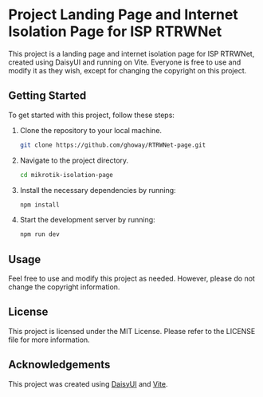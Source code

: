# Project Landing Page and Internet Isolation Page for ISP RTRWNet

This project is a landing page and internet isolation page for ISP RTRWNet, created using DaisyUI and running on Vite. Everyone is free to use and modify it as they wish, except for changing the copyright on this project.

## Getting Started

To get started with this project, follow these steps:

1. Clone the repository to your local machine.
   ```bash
   git clone https://github.com/ghoway/RTRWNet-page.git
   ```
2. Navigate to the project directory.
   ```bash
   cd mikrotik-isolation-page
   ```
3. Install the necessary dependencies by running:
   ```bash
   npm install
   ```
4. Start the development server by running:
   ```bash
   npm run dev
   ```

## Usage

Feel free to use and modify this project as needed. However, please do not change the copyright information.

## License

This project is licensed under the MIT License. Please refer to the LICENSE file for more information.

## Acknowledgements

This project was created using [DaisyUI](https://daisyui.com/) and [Vite](https://vitejs.dev/).
